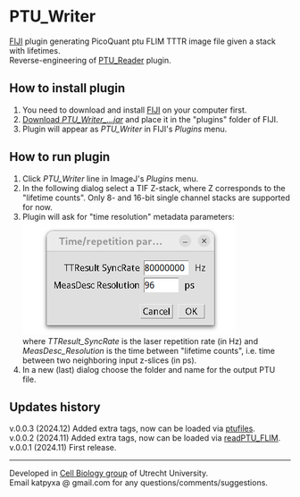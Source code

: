 # PTU_Writer
[FIJI](http://fiji.sc/) plugin generating PicoQuant ptu FLIM TTTR image file given a stack with lifetimes.  
Reverse-engineering of [PTU_Reader](https://github.com/UU-cellbiology/PTU_Reader) plugin.  

## How to install plugin

1. You need to download and install [FIJI](http://fiji.sc/#download) on your computer first.
2. [Download *PTU_Writer_...jar*](https://github.com/ekatrukha/PTU_Writer/releases) and place it in the "plugins" folder of FIJI.
3. Plugin will appear as *PTU_Writer* in FIJI's *Plugins* menu.

## How to run plugin

1. Click *PTU_Writer* line in ImageJ's *Plugins* menu.
2. In the following dialog select a TIF Z-stack, where Z corresponds to the "lifetime counts". Only 8- and 16-bit single channel stacks are supported for now.
3. Plugin will ask for "time resolution" metadata parameters:  
![dialog](./pics/dialog.png)   
where *TTResult_SyncRate* is the laser repetition rate (in Hz) and   
*MeasDesc_Resolution* is the time between "lifetime counts", i.e. time between two neighboring input z-slices (in ps). 
4. In a new (last) dialog choose the folder and name for the output PTU file.

## Updates history
v.0.0.3 (2024.12) Added extra tags, now can be loaded via [ptufiles](https://github.com/cgohlke/ptufile).   
v.0.0.2 (2024.11) Added extra tags, now can be loaded via [readPTU_FLIM](https://github.com/SumeetRohilla/readPTU_FLIM).  
v.0.0.1 (2024.11) First release.

---
Developed in [Cell Biology group](http://cellbiology.science.uu.nl/) of Utrecht University.  
Email katpyxa @ gmail.com for any questions/comments/suggestions.
